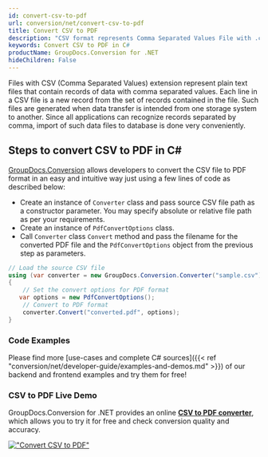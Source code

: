 ```yaml
---
id: convert-csv-to-pdf
url: conversion/net/convert-csv-to-pdf
title: Convert CSV to PDF
description: "CSV format represents Comma Separated Values File with .csv extension. Learn how to convert CSV to PDF file programmatically in C# language using GroupDocs.Conversion for .NET library."
keywords: Convert CSV to PDF in C#
productName: GroupDocs.Conversion for .NET
hideChildren: False
---
```


Files with CSV (Comma Separated Values) extension represent plain text files that contain records of data with comma separated values. Each line in a CSV file is a new record from the set of records contained in the file. Such files are generated when data transfer is intended from one storage system to another. Since all applications can recognize records separated by comma, import of such data files to database is done very conveniently.

## Steps to convert CSV to PDF in C#

[GroupDocs.Conversion](https://products.groupdocs.com/conversion/net) allows developers to convert the CSV file to PDF format in an easy and intuitive way just using a few lines of code as described below:

* Create an instance of `Converter` class and pass source CSV file path as a constructor parameter. You may specify absolute or relative file path as per your requirements. 
* Create an instance of `PdfConvertOptions` class.
* Call `Converter` class `Convert` method and pass the filename for the converted PDF file and the `PdfConvertOptions` object from the previous step as parameters.

```csharp
// Load the source CSV file
using (var converter = new GroupDocs.Conversion.Converter("sample.csv"))
{
    // Set the convert options for PDF format
   var options = new PdfConvertOptions();
    // Convert to PDF format
    converter.Convert("converted.pdf", options);
}
```

### Code Examples

Please find more [use-cases and complete C# sources]({{< ref "conversion/net/developer-guide/examples-and-demos.md" >}}) of our backend and frontend examples and try them for free!

### CSV to PDF Live Demo

GroupDocs.Conversion for .NET provides an online [**CSV to PDF converter**](https://products.groupdocs.app/conversion/csv-to-pdf), which allows you to try it for free and check conversion quality and accuracy.

[!["Convert CSV to PDF"](conversion/net/images/convert-to-pdf/convert-csv-to-pdf.png)](https://products.groupdocs.app/conversion/csv-to-pdf)